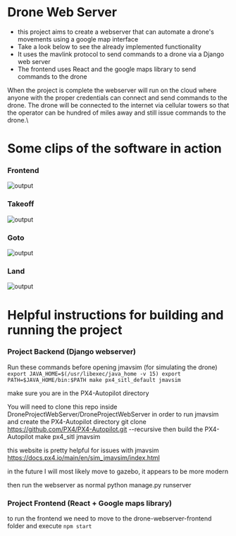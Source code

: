 # Drone Web Server
* this project aims to create a webserver that can automate a drone's movements using a google map interface
* Take a look below to see the already implemented functionality
* It uses the mavlink protocol to send commands to a drone via a Django web server
* The frontend uses React and the google maps library to send commands to the drone 

When the project is complete the webserver will run on the cloud where anyone with the proper credentials 
can connect and send commands to the drone. The drone will be connected to the internet via cellular towers so that
the operator can be hundred of miles away and still issue commands to the drone.\

# Some clips of the software in action

### Frontend
![output](https://github.com/user-attachments/assets/2dd7088e-a4b2-42dc-a420-5f2c1aa4985e)

### Takeoff
![output](https://github.com/user-attachments/assets/293c3b22-c451-402c-a450-fcc6afdb4613)

### Goto
![output](https://github.com/user-attachments/assets/c22fefa1-a34b-46cb-8879-69ac2ef95ca8)

### Land
![output](https://github.com/user-attachments/assets/ac3f1745-5636-4012-a0db-90e6d406bdef)


# Helpful instructions for building and running the project

### Project Backend (Django webserver)
Run these commands before opening jmavsim (for simulating the drone)
`export JAVA_HOME=$(/usr/libexec/java_home -v 15)
export PATH=$JAVA_HOME/bin:$PATH
make px4_sitl_default jmavsim`

make sure you are in the PX4-Autopilot directory

You will need to clone this repo inside DroneProjectWebServer/DroneProjectWebServer in order to run jmavsim and create
the PX4-Autopilot directory
git clone https://github.com/PX4/PX4-Autopilot.git --recursive
then build the PX4-Autopilot
make px4_sitl jmavsim

this website is pretty helpful for issues with jmavsim
https://docs.px4.io/main/en/sim_jmavsim/index.html

in the future I will most likely move to gazebo, it appears to be more modern

then run the webserver as normal
python manage.py runserver

### Project Frontend (React + Google maps library)
to run the frontend we need to move to the drone-webserver-frontend folder and execute
`npm start`
